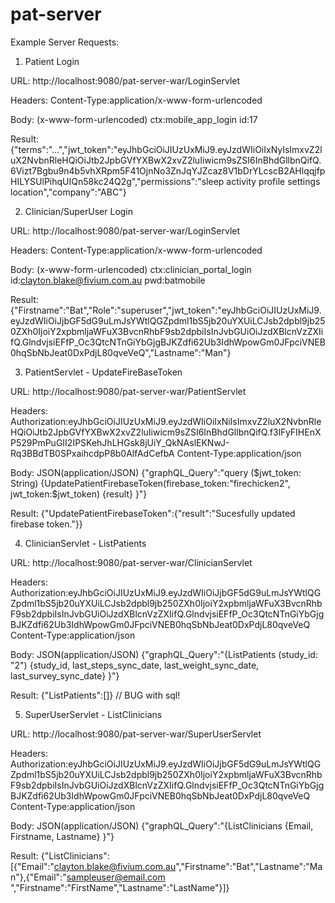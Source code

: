 # pat-server

Example Server Requests:


1. Patient Login

URL:
http://localhost:9080/pat-server-war/LoginServlet

Headers:
Content-Type:application/x-www-form-urlencoded

Body: (x-www-form-urlencoded)
ctx:mobile_app_login
id:17

Result:
{"terms":"...","jwt_token":"eyJhbGciOiJIUzUxMiJ9.eyJzdWIiOiIxNyIsImxvZ2luX2NvbnRleHQiOiJtb2JpbGVfYXBwX2xvZ2luIiwicm9sZSI6InBhdGllbnQifQ.6Vizt7Bgbu9n4b5vhXRpm5F41OjnNo3ZnJqYJZcaz8V1bDrYLcscB2AHlqqjfpHILYSUlPihqUIQn58kc24Q2g","permissions":"sleep activity profile settings location","company":"ABC"}


2. Clinician/SuperUser Login

URL:
http://localhost:9080/pat-server-war/LoginServlet

Headers:
Content-Type:application/x-www-form-urlencoded

Body: (x-www-form-urlencoded)
ctx:clinician_portal_login
id:clayton.blake@fivium.com.au
pwd:batmobile

Result:
{"Firstname":"Bat","Role":"superuser","jwt_token":"eyJhbGciOiJIUzUxMiJ9.eyJzdWIiOiJjbGF5dG9uLmJsYWtlQGZpdml1bS5jb20uYXUiLCJsb2dpbl9jb250ZXh0IjoiY2xpbmljaWFuX3BvcnRhbF9sb2dpbiIsInJvbGUiOiJzdXBlcnVzZXIifQ.GlndvjsiEFfP_Oc3QtcNTnGiYbGjgBJKZdfi62Ub3IdhWpowGm0JFpciVNEB0hqSbNbJeat0DxPdjL80qveVeQ","Lastname":"Man"}


3. PatientServlet - UpdateFireBaseToken

URL:
http://localhost:9080/pat-server-war/PatientServlet

Headers:
Authorization:eyJhbGciOiJIUzUxMiJ9.eyJzdWIiOiIxNiIsImxvZ2luX2NvbnRleHQiOiJtb2JpbGVfYXBwX2xvZ2luIiwicm9sZSI6InBhdGllbnQifQ.f3lFyFIHEnXP529PmPuGII2IPSKehJhLHGsk8jUiY_QkNAslEKNwJ-Rq3BBdTB0SPxaihcdpP8b0AlfAdCefbA
Content-Type:application/json

Body: JSON(application/JSON)
{"graphQL_Query":"query ($jwt_token: String) {UpdatePatientFirebaseToken(firebase_token:\"firechicken2\", jwt_token:$jwt_token) {result} }"}

Result:
{"UpdatePatientFirebaseToken":{"result":"Sucesfully updated firebase token."}}


4. ClinicianServlet - ListPatients

URL:
http://localhost:9080/pat-server-war/ClinicianServlet

Headers:
Authorization:eyJhbGciOiJIUzUxMiJ9.eyJzdWIiOiJjbGF5dG9uLmJsYWtlQGZpdml1bS5jb20uYXUiLCJsb2dpbl9jb250ZXh0IjoiY2xpbmljaWFuX3BvcnRhbF9sb2dpbiIsInJvbGUiOiJzdXBlcnVzZXIifQ.GlndvjsiEFfP_Oc3QtcNTnGiYbGjgBJKZdfi62Ub3IdhWpowGm0JFpciVNEB0hqSbNbJeat0DxPdjL80qveVeQ
Content-Type:application/json

Body: JSON(application/JSON)
{"graphQL_Query":"{ListPatients (study_id: \"2\") {study_id, last_steps_sync_date, last_weight_sync_date, last_survey_sync_date} }"}

Result:
{"ListPatients":[]} // BUG with sql!


5. SuperUserServlet - ListClinicians

URL:
http://localhost:9080/pat-server-war/SuperUserServlet

Headers:
Authorization:eyJhbGciOiJIUzUxMiJ9.eyJzdWIiOiJjbGF5dG9uLmJsYWtlQGZpdml1bS5jb20uYXUiLCJsb2dpbl9jb250ZXh0IjoiY2xpbmljaWFuX3BvcnRhbF9sb2dpbiIsInJvbGUiOiJzdXBlcnVzZXIifQ.GlndvjsiEFfP_Oc3QtcNTnGiYbGjgBJKZdfi62Ub3IdhWpowGm0JFpciVNEB0hqSbNbJeat0DxPdjL80qveVeQ
Content-Type:application/json

Body: JSON(application/JSON)
{"graphQL_Query":"{ListClinicians {Email, Firstname, Lastname} }"}

Result:
{"ListClinicians":[{"Email":"clayton.blake@fivium.com.au","Firstname":"Bat","Lastname":"Man"},{"Email":"sampleuser@email.com ","Firstname":"FirstName","Lastname":"LastName"}]}
